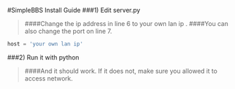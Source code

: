 #SimpleBBS Install Guide
###1) Edit server.py
>####Change the ip address in line 6 to your own lan ip .
####You can also change the port on line 7.
```python
host = 'your own lan ip'
```
                
###2) Run it with python
>####And it should work.
 If it does not, make sure you allowed it to access network.
